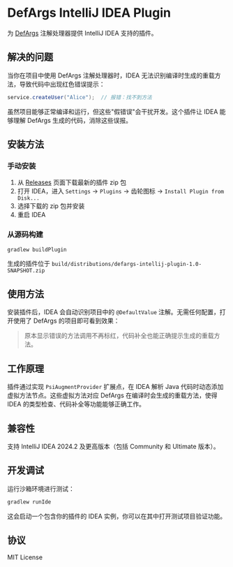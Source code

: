 # DefArgs IntelliJ IDEA Plugin

为 [DefArgs](https://github.com/thirty30ww/defargs) 注解处理器提供 IntelliJ IDEA 支持的插件。

## 解决的问题

当你在项目中使用 DefArgs 注解处理器时，IDEA 无法识别编译时生成的重载方法，导致代码中出现红色错误提示：

```java
service.createUser("Alice");  // 报错：找不到方法
```

虽然项目能够正常编译和运行，但这些"假错误"会干扰开发。这个插件让 IDEA 能够理解 DefArgs 生成的代码，消除这些误报。

## 安装方法

### 手动安装

1. 从 [Releases](https://github.com/thirty30ww/defargs-intellij-plugin/releases) 页面下载最新的插件 zip 包
2. 打开 IDEA，进入 `Settings` → `Plugins` → 齿轮图标 → `Install Plugin from Disk...`
3. 选择下载的 zip 包并安装
4. 重启 IDEA

### 从源码构建

```bash
gradlew buildPlugin
```

生成的插件位于 `build/distributions/defargs-intellij-plugin-1.0-SNAPSHOT.zip`

## 使用方法

安装插件后，IDEA 会自动识别项目中的 `@DefaultValue` 注解。无需任何配置，打开使用了 DefArgs 的项目即可看到效果：

> 原本显示错误的方法调用不再标红，代码补全也能正确提示生成的重载方法。

## 工作原理

插件通过实现 `PsiAugmentProvider` 扩展点，在 IDEA 解析 Java 代码时动态添加虚拟方法节点。这些虚拟方法对应 DefArgs 在编译时会生成的重载方法，使得 IDEA 的类型检查、代码补全等功能能够正确工作。

## 兼容性

支持 IntelliJ IDEA 2024.2 及更高版本（包括 Community 和 Ultimate 版本）。

## 开发调试

运行沙箱环境进行测试：

```bash
gradlew runIde
```

这会启动一个包含你的插件的 IDEA 实例，你可以在其中打开测试项目验证功能。

## 协议

MIT License

